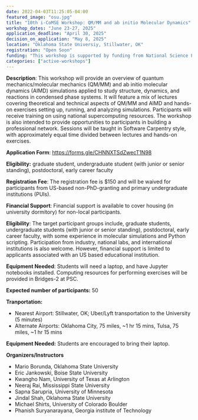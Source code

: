 ```yaml
---
date: 2022-04-03T11:25:05-04:00
featured_image: "osu.jpg"
title: "10th i-CoMSE Workshop: QM/MM and ab initio Molecular Dynamics"
workshop_dates: "June 23-27, 2025"
application_deadline: "April 30, 2025"
decision_on_application: "May 8, 2025"
location: "Oklahoma State Universiy, Stillwater, OK"
registration: "Open Soon"
funding: "This workshop is supported by funding from National Science Foundation"
categories: ["active-workshops"]
---
```

**Description**: This workshop will provide an overview of quantum mechanics/molecular mechanics (QM/MM) and ab initio molecular dynamics (AIMD) simulations applied to study structure, dynamics, and reactions in condensed phase systems. It will feature a mix of lectures covering theoretical and technical aspects of QM/MM and AIMD and hands-on exercises setting up, running, and analyzing simulations. Participants will receive training on using national supercomputing resources. The workshop is also intended to provide opportunities to participants in building a professional network. Sessions will be taught in Software Carpentry style, with approximately equal time divided between lectures and hands-on exercises.

**Application Form**: https://forms.gle/CHNNXTSdZwecT1N98

**Eligibility:** graduate student, undergraduate student (with junior or senior standing), postdoctoral, early career faculty

**Registration Fee**: The registration fee is $150 and will be waived for participants from US-based non-PhD-granting and primary undergraduate institutions (PUIs).

**Financial Support**: Financial support is available to cover housing (in university dormitory) for non-local participants. 

**Eligibility**: The target participant groups include, graduate students, undergraduate students (with junior or senior standing), postdoctoral, early career faculty, with some experience in molecular simulations and Python scripting. Participation from industry, national labs, and international institutions is also welcome. However, financial support is limited to applicants associated with an US based educational institution.

**Equipment Needed**: Students will need a laptop, and have Jupyter notebooks installed. Computing resources for performing exercises will be provided in Bridges-2 at PSC.

**Expected number of participants:** 50

**Tranportation:**
 * Nearest Airport: Stillwater, OK; Uber/Lyft transportation to the University (5 minutes)
 * Alternate Airports: Oklahoma City, 75 miles, ~1 hr 15 mins, Tulsa, 75 miles, ~1 hr 15 mins

**Equipment Needed:** Students are encouraged to bring their laptop.

**Organizers/Instructors**
 - Mario Borunda, Oklahoma State University
 - Eric Jankowski, Boise State University
 - Kwangho Nam, University of Texas at Arlington
 - Neeraj Rai, Mississippi State University
 - Sapna Sarupria, University of Minnesota
 - Jindal Shah, Oklahoma State University
 - Michael Shirts, University of Colorado Boulder
 - Phanish Suryanarayana, Georgia institute of Technology

